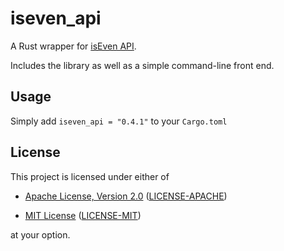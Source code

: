 # iseven_api

A Rust wrapper for [isEven API](https://isevenapi.xyz/).

Includes the library as well as a simple command-line front end.

## Usage 
Simply add `iseven_api = "0.4.1"` to your `Cargo.toml`

## License

This project is licensed under either of

* [Apache License, Version 2.0](https://www.apache.org/licenses/LICENSE-2.0)
  ([LICENSE-APACHE](https://github.com/megascrapper/iseven-api-rust/blob/master/LICENSE-APACHE))

* [MIT License](https://opensource.org/licenses/MIT)
  ([LICENSE-MIT](https://github.com/megascrapper/iseven-api-rust/blob/master/LICENSE-MIT))

at your option.